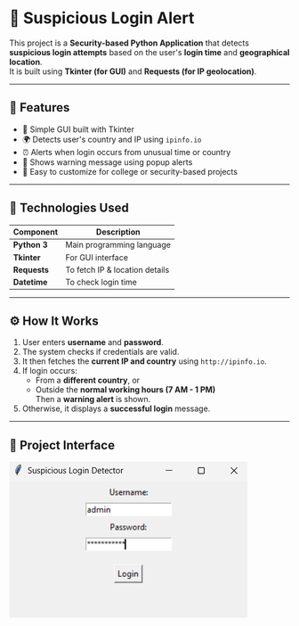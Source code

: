 # 🔐 Suspicious Login Alert

This project is a **Security-based Python Application** that detects **suspicious login attempts** based on the user's **login time** and **geographical location**.  
It is built using **Tkinter (for GUI)** and **Requests (for IP geolocation)**.

---

## 📌 Features
- 🧠 Simple GUI built with Tkinter  
- 🌍 Detects user's country and IP using `ipinfo.io`  
- ⏰ Alerts when login occurs from unusual time or country  
- 🚨 Shows warning message using popup alerts  
- 🧩 Easy to customize for college or security-based projects  

---

## 🧰 Technologies Used
| Component | Description |
|------------|-------------|
| **Python 3** | Main programming language |
| **Tkinter** | For GUI interface |
| **Requests** | To fetch IP & location details |
| **Datetime** | To check login time |

---

## ⚙️ How It Works
1. User enters **username** and **password**.  
2. The system checks if credentials are valid.  
3. It then fetches the **current IP and country** using `http://ipinfo.io`.  
4. If login occurs:
   - From a **different country**, or  
   - Outside the **normal working hours (7 AM - 1 PM)**  
   Then a **warning alert** is shown.  
5. Otherwise, it displays a **successful login** message.

---

## 📸 Project Interface
![App Screenshot](image.png)

